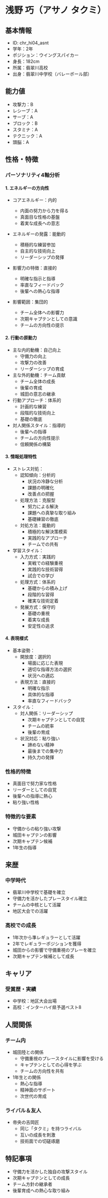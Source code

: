 # 浅野 巧（アサノ タクミ）

## 基本情報

- ID: chr_hi04_asnt
- 学年：2年
- ポジション：ウイングスパイカー
- 身長：182cm
- 所属：翡翠川高校
- 出身：翡翠川中学校（バレーボール部）

## 能力値

- 攻撃力：B
- レシーブ：A
- サーブ：A
- ブロック：B
- スタミナ：A
- テクニック：A
- 頭脳：A

## 性格・特徴

### パーソナリティ4軸分析

#### 1. エネルギーの方向性

- コアエネルギー：内的
  - 内面の努力から力を得る
  - 真面目な性格の基盤
  - 着実な成長への意志

- エネルギーの発露：能動的
  - 積極的な練習参加
  - 自主的な技術向上
  - リーダーシップの発揮
- 影響力の特徴：直接的
  - 明確な指示と指導
  - 率直なフィードバック
  - 後輩への熱心な指導
- 影響範囲：集団的
  - チーム全体への影響力
  - 次期キャプテンとしての意識
  - チームの方向性の提示

#### 2. 行動の原動力

- 主な内的動機：自己向上
  - 守備力の向上
  - 攻撃力の改善
  - リーダーシップの育成
- 主な外的動機：チーム貢献
  - チーム全体の成長
  - 後輩の育成
  - 城田の意志の継承
- 行動アプローチ：体系的
  - 計画的な練習
  - 段階的な技術向上
  - 基礎の徹底
- 対人関係スタイル：指導的
  - 後輩への指導
  - チームの方向性提示
  - 信頼関係の構築

#### 3. 情報処理特性

- ストレス対処：
  - 認知傾向：分析的
    - 状況の冷静な分析
    - 課題の明確化
    - 改善点の把握
  - 処理方法：克服型
    - 努力による解決
    - 課題への真摯な取り組み
    - 基礎練習の徹底
  - 対処方法：能動的
    - 積極的な解決策模索
    - 実践的なアプローチ
    - チームでの共有
- 学習スタイル：
  - 入力方式：実践的
    - 実戦での経験重視
    - 実践的な技術習得
    - 試合での学び
  - 処理方式：体系的
    - 基礎からの積み上げ
    - 段階的な習得
    - 確実な技術定着
  - 発展方式：保守的
    - 基礎の重視
    - 着実な成長
    - 安定性の追求

#### 4. 表現様式

- 基本姿勢：
  - 開放度：選択的
    - 場面に応じた表現
    - 適切な指導方法の選択
    - 状況への適応
  - 表現方法：直接的
    - 明確な指示
    - 具体的な指導
    - 率直なフィードバック
- スタイル：
  - 対人関係：リーダーシップ
    - 次期キャプテンとしての自覚
    - チームの統率
    - 後輩の育成
  - 状況対応：粘り強い
    - 諦めない精神
    - 最後までの集中力
    - 持久力の発揮

### 性格的特徴

- 真面目で努力家な性格
- リーダーとしての自覚
- 後輩への指導に熱心
- 粘り強い性格

### 特徴的な要素

- 守備からの粘り強い攻撃
- 城田キャプテンの影響
- 次期キャプテン候補
- 1年生の指導

## 来歴

### 中学時代

- 翡翠川中学校で基礎を確立
- 守備力を活かしたプレースタイル確立
- チームの中核として活躍
- 地区大会での活躍

### 高校での成長

- 1年次から準レギュラーとして活躍
- 2年でレギュラーポジションを獲得
- 城田からの影響で守備重視のプレーを確立
- 次期キャプテン候補として成長

## キャリア

### 受賞歴・実績

- 中学校：地区大会出場
- 高校：インターハイ県予選ベスト8

## 人間関係

### チーム内

- 城田陸との関係
  - 守備重視のプレースタイルに影響を受ける
  - キャプテンとしての心得を学ぶ
  - チームの方向性を共有
- 1年生との関係
  - 熱心な指導
  - 精神面のサポート
  - 次世代の育成

### ライバル＆友人

- 帝央の吉岡匠
  - 同じ「タクミ」を持つライバル
  - 互いの成長を刺激
  - 技術面での切磋琢磨

## 特記事項

- 守備力を活かした独自の攻撃スタイル
- 次期キャプテンとしての成長
- チーム方針の継承者
- 後輩育成への熱心な取り組み
